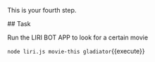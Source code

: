 This is your fourth step.

## Task

Run the LIRI BOT APP to look for a certain movie

`node liri.js movie-this gladiator`{{execute}}